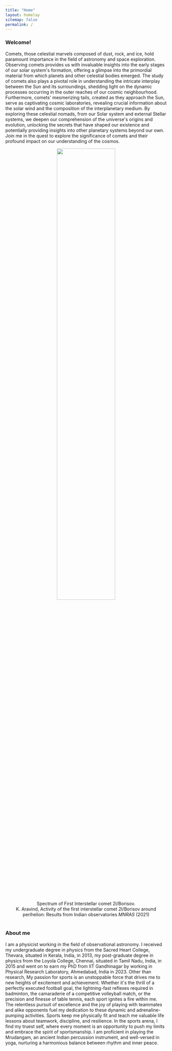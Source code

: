 ```yaml
---
title: "Home"
layout: homelay
sitemap: false
permalink: /
---
```


### Welcome!

Comets, those celestial marvels composed of dust, rock, and ice, hold paramount importance in the field of astronomy and space exploration. Observing comets provides us with invaluable insights into the early stages of our solar system's formation, offering a glimpse into the primordial material from which planets and other celestial bodies emerged. The study of comets also plays a pivotal role in understanding the intricate interplay between the Sun and its surroundings, shedding light on the dynamic processes occurring in the outer reaches of our cosmic neighbourhood. Furthermore, comets' mesmerizing tails, created as they approach the Sun, serve as captivating cosmic laboratories, revealing crucial information about the solar wind and the composition of the interplanetary medium. By exploring these celestial nomads, from our Solar system and external Stellar systems, we deepen our comprehension of the universe's origins and evolution, unlocking the secrets that have shaped our existence and potentially providing insights into other planetary systems beyond our own. Join me in the quest to explore the significance of comets and their profound impact on our understanding of the cosmos.

<div class="container">
<div class="row">
<center>
<img src="{{ site.url }}{{ site.baseurl }}/images/borisov.png" width="60%"/><br/>
Spectrum of First Interstellar comet 2I/Borisov. <br/>
K. Aravind, Activity of the first interstellar comet 2I/Borisov around perihelion:
Results from Indian observatories <i>MNRAS</i> (2021)
</center>
</div>
</div>
<br/>

### About me

I am a physicist working in the field of observational astronomy.
I received my undergraduate degree in physics from the Sacred Heart College, Thevara, situated in Kerala, India, in 2013, my post-graduate degree in physics from the Loyola College, Chennai, situated in Tamil Nadu, India, in 2015  and went on to earn my PhD from IIT Gandhinagar by working in Physical Research Laboratory, Ahmedabad, India in 2023.
Other than research, My passion for sports is an unstoppable force that drives me to new heights of excitement and achievement. Whether it's the thrill of a perfectly executed football goal, the lightning-fast reflexes required in badminton, the camaraderie of a competitive volleyball match, or the precision and finesse of table tennis, each sport ignites a fire within me. The relentless pursuit of excellence and the joy of playing with teammates and alike opponents fuel my dedication to these dynamic and adrenaline-pumping activities. Sports keep me physically fit and teach me valuable life lessons about teamwork, discipline, and resilience. In the sports arena, I find my truest self, where every moment is an opportunity to push my limits and embrace the spirit of sportsmanship.
I am proficient in playing the Mrudangam, an ancient Indian percussion instrument, and well-versed in yoga, nurturing a harmonious balance between rhythm and inner peace.
